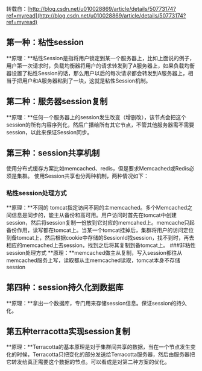 转载自：[http://blog.csdn.net/u010028869/article/details/50773174?ref=myread](http://blog.csdn.net/u010028869/article/details/50773174?ref=myread)

## 第一种：粘性session
**原理：**粘性Session是指将用户锁定到某一个服务器上，比如上面说的例子，用户第一次请求时，负载均衡器将用户的请求转发到了A服务器上，如果负载均衡器设置了粘性Session的话，那么用户以后的每次请求都会转发到A服务器上，相当于把用户和A服务器粘到了一块，这就是粘性Session机制。

## 第二种：服务器session复制
**原理：**任何一个服务器上的session发生改变（增删改），该节点会把这个 session的所有内容序列化，然后广播给所有其它节点，不管其他服务器需不需要session，以此来保证Session同步。

## 第三种：session共享机制
使用分布式缓存方案比如memcached、redis，但是要求Memcached或Redis必须是集群。
使用Session共享也分两种机制，两种情况如下：

### 粘性session处理方式
**原理：**不同的 tomcat指定访问不同的主memcached。多个Memcached之间信息是同步的，能主从备份和高可用。用户访问时首先在tomcat中创建session，然后将session复制一份放到它对应的memcahed上。memcache只起备份作用，读写都在tomcat上。当某一个tomcat挂掉后，集群将用户的访问定位到备tomcat上，然后根据cookie中存储的SessionId找session，找不到时，再去相应的memcached上去session，找到之后将其复制到备tomcat上。
###非粘性session处理方式
**原理：**memcached做主从复制，写入session都往从memcached服务上写，读取都从主memcached读取，tomcat本身不存储session

## 第四种：session持久化到数据库
**原理：**拿出一个数据库，专门用来存储session信息。保证session的持久化。

## 第五种terracotta实现session复制
**原理：**Terracotta的基本原理是对于集群间共享的数据，当在一个节点发生变化的时候，Terracotta只把变化的部分发送给Terracotta服务器，然后由服务器把它转发给真正需要这个数据的节点。可以看成是对第二种方案的优化。
